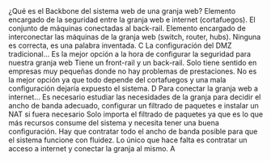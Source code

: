 <pregunta>
  <enunciado>¿Qué es el Backbone del sistema web de una granja web?</enunciado>
  <opcionA>Elemento encargado de la seguridad entre la granja web e internet (cortafuegos).</opcionA>
  <opcionB>El conjunto de máquinas conectadas al back-rail.</opcionB>
  <opcionC>Elemento encargado de interconectar las máquinas de la granja web (switch, router, hubs).</opcionC>
  <opcionD>Ninguna es correcta, es una palabra inventada.</opcionD>
  <solucion>C</solucion>
</pregunta>

<pregunta>
  <enunciado>La configuración del DMZ tradicional...</enunciado>
  <opcionA>Es la mejor opción a la hora de configurar la seguridad para nuestra granja web</opcionA>
  <opcionB>Tiene un front-rail y un back-rail.</opcionB>
  <opcionC>Solo tiene sentido en empresas muy pequeñas donde no hay problemas de prestaciones.</opcionC>
  <opcionD>No es la mejor opción ya que todo depende del cortafuegos y una mala configuración dejaría expuesto el sistema.</opcionD>
  <solucion>D</solucion>
</pregunta>

<pregunta>
  <enunciado>Para conectar la granja web a internet...</enunciado>
  <opcionA>Es necesario estudiar las necesidades de la granja para decidir el ancho de banda adecuado, configurar un filtrado de paquetes e instalar un NAT si fuera necesario</opcionA>
  <opcionB>Solo importa el filtrado de paquetes ya que es lo que más recursos consume del sistema y necesita tener una buena configuración.</opcionB>
  <opcionC>Hay que contratar todo el ancho de banda posible para que el sistema funcione con fluidez.</opcionC>
  <opcionD>Lo único que hace falta es contratar un acceso a internet y conectar la granja al mismo.</opcionD>
  <solucion>A</solucion>
</pregunta>
